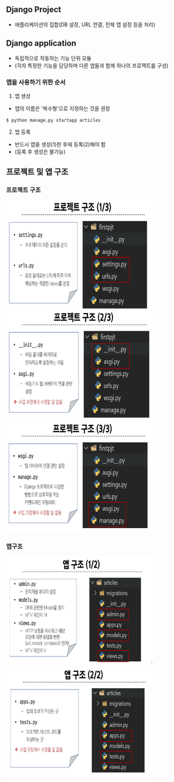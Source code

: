 ## Django Project
- 애플리케이션의 집합(DB 설정, URL 연결, 전체 앱 설정 등을 처리)

## Django application
- 독립적으로 작동하는 기능 단위 모듈
- (각자 특정한 기능을 담당하며 다른 앱들과 함께 하나의 프로젝트를 구성)

### 앱을 사용하기 위한 순서
1. 앱 생성
- 앱의 이름은 '복수형'으로 지정하는 것을 권장
~~~
$ python manage.py startapp articles
~~~

2. 앱 등록
- 반드시 앱을 생성(1)한 후에 등록(2)해야 함
- (등록 후 생성은 불가능)

## 프로젝트 및 앱 구조
### 프로젝트 구조
<img src="images/image_3.png" width="400" height="300">
<img src="images/image_4.png" width="400" height="300">
<img src="images/image_5.png" width="400" height="300">

### 앱구조
<img src="images/image_13.png" width="400" height="300">
<img src="images/image_14.png" width="400" height="300">